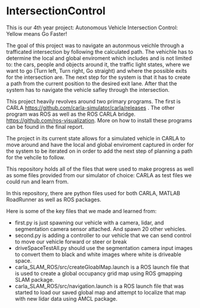 # IntersectionControl

This is our 4th year project: Autonomous Vehicle Intersection Control: Yellow means Go Faster!

The goal of this project was to navigate an autonmous veichle through a trafficated intersection by following the calculated path. The vehichle has to determine the local and global enviroment which includes and is not limited to: the cars, people and objects around it, the traffic light states, where we want to go (Turn left, Turn right, Go straight) and where the possible exits for the intersection are. The next step for the system is that it has to create a path from the current position to the desired exit lane. After that the system has to navigate the vehicle safley through the intersection. 

This project heavily revolves around two primary programs. The first is CARLA https://github.com/carla-simulator/carla/releases . The other program was ROS as well as the ROS CARLA bridge. https://github.com/ros-visualization. More on how to install these programs can be found in the final report. 

The project in its current state allows for a simulated vehicle in CARLA to move around and have the local and global enviroment captured in order for the system to be iterated on in order to add the next step of planning a path for the vehcile to follow. 

This repository holds all of the files that were used to make progress as well as some files provided from our simulator of choice: CARLA as test files we could run and learn from.

In this repository, there are python files used for both CARLA, MATLAB RoadRunner as well as ROS packages. 

Here is some of the key files that we made and learned from:
- first.py is just spawning our vehicle with a camera, lidar, and segmentation camera sensor attached. And spawn 20 other vehicles.
- second.py is adding a controller to our vehicle that we can send control to move our vehicle forward or steer or break
- driveSpaceTestAll.py should use the segmentation camera input images to convert them to black and white images where white is driveable space.
- carla_SLAM_ROS/src/createGloablMap.launch is a ROS launch file that is used to create a global occupancy grid map using ROS gmapping SLAM package.
- carla_SLAM_ROS/src/navigation.launch is a ROS launch file that was started to load our saved global map and attempt to localize that map with new lidar data using AMCL package.
